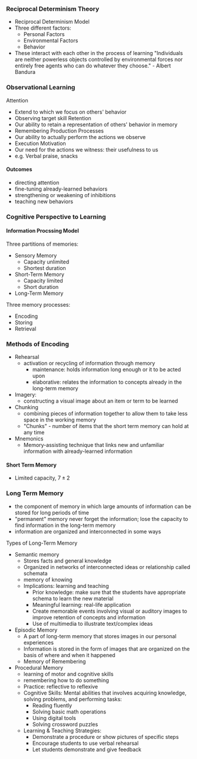 ### Reciprocal Determinism Theory
- Reciprocal Determinism Model
- Three different factors:
	- Personal Factors
	- Environmental Factors
	- Behavior
- These interact with each other in the process of learning
"Individuals are neither powerless objects controlled by environmental forces nor entirely free agents who can do whatever they choose." - Albert Bandura

### Observational Learning
Attention
- Extend to which we focus on others' behavior
- Observing target skill
Retention
- Our ability to retain a representation of others' behavior in memory
- Remembering
Production Processes
- Our ability to actually perform the actions we observe
- Execution
Motivation
- Our need for the actions we witness: their usefulness to us
- e.g. Verbal praise, snacks
#### Outcomes
- directing attention
- fine-tuning already-learned behaviors
- strengthening or weakening of inhibitions
- teaching new behaviors

### Cognitive Perspective to Learning
#### Information Procssing Model
Three partitions of memories:
- Sensory Memory
	- Capacity unlimited
	- Shortest duration
- Short-Term Memory
	- Capacity limited
	- Short duration
- Long-Term Memory

Three memory processes:
- Encoding
- Storing
- Retrieval

### Methods of Encoding
- Rehearsal
	- activation or recycling of information through memory
		- maintenance: holds information long enough or it to be acted upon
		- elaborative: relates the information to concepts already in the long-term memory
- Imagery:
	- constructing a visual image about an item or term to be learned
- Chunking
	- combining pieces of information together to allow them to take less space in the working memory
	- "Chunks" - number of items that the short term memory can hold at any time
- Mnemonics
	- Memory-assisting technique that links new and unfamiliar information with already-learned information
#### Short Term Memory
- Limited capacity, $7 \pm 2$

### Long Term Memory
- the component of memory in which large amounts of information can be stored for long periods of time
- "permanent" memory never forget the information; lose the capacity to find information in the long-term memory
- information are organized and interconnected in some ways

Types of Long-Term Memory
- Semantic memory
	- Stores facts and general knowledge
	- Organized in networks of interconnected ideas or relationship called schemata
	- memory of knowing
	- Implications: learning and teaching
		- Prior knowledge: make sure that the students have appropriate schema to learn the new material
		- Meaningful learning: real-life application
		- Create memorable events involving visual or auditory images to improve retention of concepts and information
		- Use of multimedia to illustrate text/complex ideas
- Episodic Memory
	- A part of long-term memory that stores images in our personal experiences
	- Information is stored in the form of images that are organized on the basis of where and when it happened
	- Memory of Remembering
- Procedural Memory
	- learning of motor and cognitive skills
	- remembering how to do something
	- Practice: reflective to reflexive
	- Cognitive Skills: Mental abilities that involves acquiring knowledge, solving problems, and performing tasks:
		- Reading fluently
		- Solving basic math operations
		- Using digital tools
		- Solving crossword puzzles
	- Learning & Teaching Strategies:
		- Demonstrate a procedure or show pictures of specific steps
		- Encourage students to use verbal rehearsal
		- Let students demonstrate and give feedback